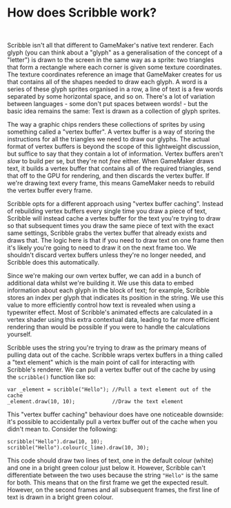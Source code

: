 # How does Scribble work?

&nbsp;

Scribble isn't all that different to GameMaker's native text renderer. Each glyph (you can think about a "glyph" as a generalisation of the concept of a "letter") is drawn to the screen in the same way as a sprite: two triangles that form a rectangle where each corner is given some texture coordinates. The texture coordinates reference an image that GameMaker creates for us that contains all of the shapes needed to draw each glyph. A word is a series of these glyph sprites organised in a row, a line of text is a few words separated by some horizontal space, and so on. There's a lot of variation between languages - some don't put spaces between words! - but the basic idea remains the same: Text is drawn as a collection of glyph sprites.

The way a graphic chips renders these collections of sprites by using something called a "vertex buffer". A vertex buffer is a way of storing the instructions for all the triangles we need to draw our glyphs. The actual format of vertex buffers is beyond the scope of this lightweight discussion, but suffice to say that they contain a lot of information. Vertex buffers aren't *slow* to build per se, but they're not *free* either. When GameMaker draws text, it builds a vertex buffer that contains all of the required triangles, send that off to the GPU for rendering, and then discards the vertex buffer. If we're drawing text every frame, this means GameMaker needs to rebuild the vertex buffer every frame.

Scribble opts for a different approach using "vertex buffer caching". Instead of rebuilding vertex buffers every single time you draw a piece of text, Scribble will instead cache a vertex buffer for the text you're trying to draw so that subsequent times you draw the same piece of text with the exact same settings, Scribble grabs the vertex buffer that already exists and draws that. The logic here is that if you need to draw text on one frame then it's likely you're going to need to draw it on the next frame too. We shouldn't discard vertex buffers unless they're no longer needed, and Scribble does this automatically.

Since we're making our own vertex buffer, we can add in a bunch of additional data whilst we're building it. We use this data to embed information about each glyph in the block of text; for example, Scribble stores an index per glyph that indicates its position in the string. We use this value to more efficiently control how text is revealed when using a typewriter effect. Most of Scribble's animated effects are calculated in a vertex shader using this extra contextual data, leading to far more efficient rendering than would be possible if you were to handle the calculations yourself.

Scribble uses the string you're trying to draw as the primary means of pulling data out of the cache. Scribble wraps vertex buffers in a thing called a "text element" which is the main point of call for interacting with Scribble's renderer. We can pull a vertex buffer out of the cache by using the `scribble()` function like so:

```gml
var _element = scribble("Hello"); //Pull a text element out of the cache
_element.draw(10, 10);            //Draw the text element
```

This "vertex buffer caching" behaviour does have one noticeable downside: it's possible to accidentally pull a vertex buffer out of the cache when you didn't mean to. Consider the following:

```gml
scribble("Hello").draw(10, 10);
scribble("Hello").colour(c_lime).draw(10, 30);
```

This code should draw two lines of text, one in the default colour (white) and one in a bright green colour just below it. However, Scribble can't differentiate between the two uses because the string `"Hello"` is the same for both. This means that on the first frame we get the expected result. However, on the second frames and all subsequent frames, the first line of text is drawn in a bright green colour.